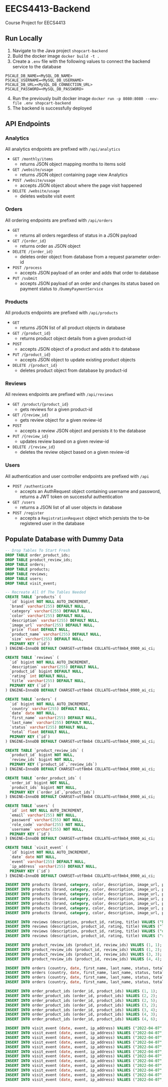 # EECS4413-Backend
Course Project for EECS4413

## Run Locally
1. Navigate to the Java project `shopcart-backend`
2. Build the docker image `docker build -t .`
3. Create a `.env` file with the following values to connect the backend service to the database
```env
PSCALE_DB_NAME=<MySQL_DB_NAME>
PSCALE_USERNAME=<MySQL_DB_USERNAME>
PSCALE_DB_URL=<MySQL_DB_CONNECTION_URL>
PSCALE_PASSWORD=<MySQL_DB_PASSWORD>
```
4. Run the previously built docker image `docker run -p 8080:8080 --env-file .env shopcart-backend`
5. The backend is successfully deployed

## API Endpoints
### Analytics
All analytics endpoints are prefixed with `/api/analytics`

- `GET /monthly/items`
  - returns JSON object mapping months to items sold
- `GET /website/usage`
  - returns JSON object containing page view Analytics
- `POST /website/usage`
  - accepts JSON object about where the page visit happened
- `DELETE /website/usage`
  - deletes website visit event

### Orders
All ordering endpoints are prefixed with `/api/orders`

- `GET`
  - returns all orders regardless of status in a JSON payload
- `GET /{order_id}`
  - returns order as JSON object
- `DELETE /{order_id}`
  - deletes order object from database from a request parameter order-id
- `POST /process`
  - accepts JSON payload of an order and adds that order to database
- `PUT /submit`
  - accepts JSON payload of an order and changes its status based on payment status to `/DummyPaymentService`

### Products
All products endpoints are prefixed with `/api/products`

- `GET`
  - returns JSON list of all product objects in database
- `GET /{product_id}`
  - returns product object details from a given product-id
- `POST`
  - accepts JSON object of a product and adds it to database
- `PUT /{product_id}`
  - accepts JSON object to update existing product objects
- `DELETE /{product_id}`
  - deletes product object from database by product-id

### Reviews
All reviews endpoints are prefixed with `/api/reviews`

- `GET /product/{product_id}`
  - gets reviews for a given product-id
- `GET /{review_id}`
  - gets review object for a given review-id
- `POST`
  - accepts a review JSON object and persists it to the database
- `PUT /{review_id}`
  - updates review based on a given review-id
- `DELETE /{review_id}`
  - deletes the review object based on a given review-id

### Users
All authentication and user controller endpoints are prefixed with `/api`

- `POST /authenticate`
  - accepts an AuthRequest object containing username and password, returns a JWT token on successful authentication
- `GET /users`
  - returns a JSON list of all user objects in database
- `POST /register`
  - accepts a `RegistrationRequest` object which persists the to-be registered user in the database

## Populate Database with Dummy Data
```sql
-- Drop Tables To Start Fresh
DROP TABLE order_product_ids;
DROP TABLE product_review_ids;
DROP TABLE orders;
DROP TABLE products;
DROP TABLE reviews;
DROP TABLE users;
DROP TABLE visit_event;

-- Recreate All Of The Tables Needed
CREATE TABLE `products` (
  `id` bigint NOT NULL AUTO_INCREMENT,
  `brand` varchar(255) DEFAULT NULL,
  `category` varchar(255) DEFAULT NULL,
  `color` varchar(255) DEFAULT NULL,
  `description` varchar(255) DEFAULT NULL,
  `image_url` varchar(255) DEFAULT NULL,
  `price` float DEFAULT NULL,
  `product_name` varchar(255) DEFAULT NULL,
  `size` varchar(255) DEFAULT NULL,
  PRIMARY KEY (`id`)
) ENGINE=InnoDB DEFAULT CHARSET=utf8mb4 COLLATE=utf8mb4_0900_ai_ci;

CREATE TABLE `reviews` (
  `id` bigint NOT NULL AUTO_INCREMENT,
  `description` varchar(255) DEFAULT NULL,
  `product_id` bigint DEFAULT NULL,
  `rating` int DEFAULT NULL,
  `title` varchar(255) DEFAULT NULL,
  PRIMARY KEY (`id`)
) ENGINE=InnoDB DEFAULT CHARSET=utf8mb4 COLLATE=utf8mb4_0900_ai_ci;

CREATE TABLE `orders` (
  `id` bigint NOT NULL AUTO_INCREMENT,
  `country` varchar(255) DEFAULT NULL,
  `date` date NOT NULL,
  `first_name` varchar(255) DEFAULT NULL,
  `last_name` varchar(255) DEFAULT NULL,
  `status` varchar(255) DEFAULT NULL,
  `total` float DEFAULT NULL,
  PRIMARY KEY (`id`)
) ENGINE=InnoDB DEFAULT CHARSET=utf8mb4 COLLATE=utf8mb4_0900_ai_ci;

CREATE TABLE `product_review_ids` (
  `product_id` bigint NOT NULL,
  `review_ids` bigint NOT NULL,
  PRIMARY KEY (`product_id`,`review_ids`)
) ENGINE=InnoDB DEFAULT CHARSET=utf8mb4 COLLATE=utf8mb4_0900_ai_ci;

CREATE TABLE `order_product_ids` (
  `order_id` bigint NOT NULL,
  `product_ids` bigint NOT NULL,
  PRIMARY KEY (`order_id`,`product_ids`)
) ENGINE=InnoDB DEFAULT CHARSET=utf8mb4 COLLATE=utf8mb4_0900_ai_ci;

CREATE TABLE `users` (
  `id` int NOT NULL AUTO_INCREMENT,
  `email` varchar(255) NOT NULL,
  `password` varchar(255) NOT NULL,
  `role_code` varchar(255) NOT NULL,
  `username` varchar(255) NOT NULL,
  PRIMARY KEY (`id`)
) ENGINE=InnoDB DEFAULT CHARSET=utf8mb4 COLLATE=utf8mb4_0900_ai_ci;

CREATE TABLE `visit_event` (
  `id` bigint NOT NULL AUTO_INCREMENT,
  `date` date NOT NULL,
  `event` varchar(255) DEFAULT NULL,
  `ip_address` varchar(255) DEFAULT NULL,
  PRIMARY KEY (`id`)
) ENGINE=InnoDB DEFAULT CHARSET=utf8mb4 COLLATE=utf8mb4_0900_ai_ci;

INSERT INTO products (brand, category, color, description, image_url, price, product_name, size) VALUES ("nike", "top", "blue", "Ultra thin shirt", "", 56.99, "Nike Shirt", "XXS");
INSERT INTO products (brand, category, color, description, image_url, price, product_name, size) VALUES ("nike", "top", "black", "Ultra thin oversized shirt", "", 56.99, "Nike Oversized Shirt", "XS");
INSERT INTO products (brand, category, color, description, image_url, price, product_name, size) VALUES ("nike", "top", "green", "Ultra thin tank top", "", 56.99, "Nike TankTop", "S");
INSERT INTO products (brand, category, color, description, image_url, price, product_name, size) VALUES ("nike", "bottom", "grey", "Thick pants", "", 79.99, "Nike Pants", "XXS");
INSERT INTO products (brand, category, color, description, image_url, price, product_name, size) VALUES ("nike", "bottom", "black", "Thick tech pants", "", 79.99, "Nike Tech Pants", "XS");
INSERT INTO products (brand, category, color, description, image_url, price, product_name, size) VALUES ("nike", "bottom", "white", "Thick cargo pants", "", 79.99, "Nike Cargo Pants", "S");
INSERT INTO products (brand, category, color, description, image_url, price, product_name, size) VALUES ("adidas", "accessories", "white", "Elastic", "", 19.99, "Adidas Headband", "XS");

INSERT INTO reviews (description, product_id, rating, title) VALUES ("kinda liked it", 1, 3, "Okay product");
INSERT INTO reviews (description, product_id, rating, title) VALUES ("liked it", 1, 4, "Good product");
INSERT INTO reviews (description, product_id, rating, title) VALUES ("didnt like it", 3, 1, "Bad product");
INSERT INTO reviews (description, product_id, rating, title) VALUES ("really liked it", 4, 5, "Amazing product");

INSERT INTO product_review_ids (product_id, review_ids) VALUES (1, 1);
INSERT INTO product_review_ids (product_id, review_ids) VALUES (1, 2);
INSERT INTO product_review_ids (product_id, review_ids) VALUES (3, 3);
INSERT INTO product_review_ids (product_id, review_ids) VALUES (4, 4);

INSERT INTO orders (country, date, first_name, last_name, status, total) VALUES ("canada", "2022-04-07", "eric", "kwok", 2, 56.99);
INSERT INTO orders (country, date, first_name, last_name, status, total) VALUES ("canada", "2022-06-07", "eric", "kwok", 2, 136.98);
INSERT INTO orders (country, date, first_name, last_name, status, total) VALUES ("canada", "2022-12-07", "eric", "kwok", 2, 136.98);
INSERT INTO orders (country, date, first_name, last_name, status, total) VALUES ("canada", "2022-01-07", "eric", "kwok", 2, 136.98);

INSERT INTO order_product_ids (order_id, product_ids) VALUES (1, 1);
INSERT INTO order_product_ids (order_id, product_ids) VALUES (2, 2);
INSERT INTO order_product_ids (order_id, product_ids) VALUES (2, 5);
INSERT INTO order_product_ids (order_id, product_ids) VALUES (3, 2);
INSERT INTO order_product_ids (order_id, product_ids) VALUES (3, 4);
INSERT INTO order_product_ids (order_id, product_ids) VALUES (4, 3);
INSERT INTO order_product_ids (order_id, product_ids) VALUES (4, 6);

INSERT INTO visit_event (date, event, ip_address) VALUES ("2022-04-07", "1.27.0.0.0", 3);
INSERT INTO visit_event (date, event, ip_address) VALUES ("2022-04-07", "1.27.0.0.0", 3);
INSERT INTO visit_event (date, event, ip_address) VALUES ("2022-04-07", "1.27.0.0.0", 3);
INSERT INTO visit_event (date, event, ip_address) VALUES ("2022-04-07", "1.27.0.0.0", 2);
INSERT INTO visit_event (date, event, ip_address) VALUES ("2022-04-07", "1.27.0.0.0", 2);
INSERT INTO visit_event (date, event, ip_address) VALUES ("2022-04-07", "1.27.0.0.0", 2);
INSERT INTO visit_event (date, event, ip_address) VALUES ("2022-04-07", "1.27.0.0.0", 2);
INSERT INTO visit_event (date, event, ip_address) VALUES ("2022-04-07", "1.27.0.0.0", 1);
INSERT INTO visit_event (date, event, ip_address) VALUES ("2022-04-07", "1.27.0.0.0", 1);
INSERT INTO visit_event (date, event, ip_address) VALUES ("2022-04-07", "1.27.0.0.0", 1);
INSERT INTO visit_event (date, event, ip_address) VALUES ("2022-04-07", "1.27.0.0.0", 1);
INSERT INTO visit_event (date, event, ip_address) VALUES ("2022-04-07", "1.27.0.0.0", 1);
```
